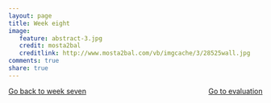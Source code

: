 ```yaml
---
layout: page 
title: Week eight
image: 
   feature: abstract-3.jpg
   credit: mosta2bal
   creditlink: http://www.mosta2bal.com/vb/imgcache/3/28525wall.jpg
comments: true
share: true 
---
```










<div style="float: left"> 
<a href="{{ site.url }}/leisure-hospitality/project/week-7/" class="btn">Go back to week seven</a>
</div>

<div style="float: right"> 
<a href="{{ site.url }}/leisure-hospitality/project/evaluation/" class="btn">Go to evaluation</a>
</div>